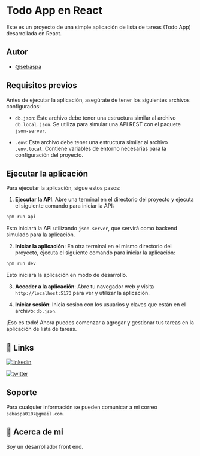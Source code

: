 # Todo App en React

Este es un proyecto de una simple aplicación de lista de tareas (Todo App) desarrollada en React.

## Autor

- [@sebaspa](https://github.com/sebaspa)

## Requisitos previos

Antes de ejecutar la aplicación, asegúrate de tener los siguientes archivos configurados:

- `db.json`: Este archivo debe tener una estructura similar al archivo `db.local.json`. Se utiliza para simular una API REST con el paquete `json-server`.

- `.env`: Este archivo debe tener una estructura similar al archivo `.env.local`. Contiene variables de entorno necesarias para la configuración del proyecto.

## Ejecutar la aplicación

Para ejecutar la aplicación, sigue estos pasos:

1. **Ejecutar la API**: Abre una terminal en el directorio del proyecto y ejecuta el siguiente comando para iniciar la API:

```bash
npm run api
```
Esto iniciará la API utilizando `json-server`, que servirá como backend simulado para la aplicación.

2. **Iniciar la aplicación**: En otra terminal en el mismo directorio del proyecto, ejecuta el siguiente comando para iniciar la aplicación:

```bash
npm run dev
```
Esto iniciará la aplicación en modo de desarrollo.

3. **Acceder a la aplicación**: Abre tu navegador web y visita `http://localhost:5173` para ver y utilizar la aplicación.

4. **Iniciar sesión**: Inicia sesion con los usuarios y claves que están en el archivo: `db.json`.

¡Eso es todo! Ahora puedes comenzar a agregar y gestionar tus tareas en la aplicación de lista de tareas.

## 🔗 Links
[![linkedin](https://img.shields.io/badge/linkedin-0A66C2?style=for-the-badge&logo=linkedin&logoColor=white)](https://www.linkedin.com/in/sebaspa/)

[![twitter](https://img.shields.io/badge/twitter-1DA1F2?style=for-the-badge&logo=twitter&logoColor=white)](https://twitter.com/sebaspastudio)


## Soporte

Para cualquier información se pueden comunicar a mi correo `sebaspa0107@gmail.com`.


## 🚀 Acerca de mi
Soy un desarrollador front end.